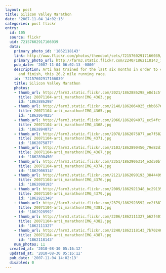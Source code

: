 ```yaml
---
layout: post
title: Silicon Valley Marathon
date: '2007-11-04 14:02:13'
categories: post flickr
entry:
  id: 105
  source: flickr
  uid: 72157602917166039
  data:
    primary_photo_id: '1862118143'
    link: http://www.flickr.com/photos/thenobot/sets/72157602917166039/
    primary_photo_url: http://farm3.static.flickr.com/2240/1862118143_7b70240f02_m.jpg
    pub_date: '2007-11-04 06:02:13 -0800'
    description: Arti has trained for the last six months in order to compete in,
      and finish, this 26.2 mile running race.
    id: '72157602917166039'
    title: Silicon Valley Marathon
    photos:
    - thumb_url: http://farm3.static.flickr.com/2021/1862886298_e8d1c5fa73_s.jpg
      title: 20071104-arti_marathon!IMG_4363.jpg
      id: '1862886298'
    - thumb_url: http://farm3.static.flickr.com/2140/1862064025_cbb6676fff_s.jpg
      title: 20071104-arti_marathon!IMG_4365.jpg
      id: '1862064025'
    - thumb_url: http://farm3.static.flickr.com/2066/1862894072_ec54fcf3ae_s.jpg
      title: 20071104-arti_marathon!IMG_4368.jpg
      id: '1862894072'
    - thumb_url: http://farm3.static.flickr.com/2078/1862075877_ae7f5829c0_s.jpg
      title: 20071104-arti_marathon!IMG_4371.jpg
      id: '1862075877'
    - thumb_url: http://farm3.static.flickr.com/2103/1862890450_79e82d18b0_s.jpg
      title: 20071104-arti_marathon!IMG_4367.jpg
      id: '1862890450'
    - thumb_url: http://farm3.static.flickr.com/2351/1862906314_e3d50bff21_s.jpg
      title: 20071104-arti_marathon!IMG_4374.jpg
      id: '1862906314'
    - thumb_url: http://farm3.static.flickr.com/2121/1862090193_384449921d_s.jpg
      title: 20071104-arti_marathon!IMG_4376.jpg
      id: '1862090193'
    - thumb_url: http://farm3.static.flickr.com/2009/1862921348_bc29135005_s.jpg
      title: 20071104-arti_marathon!IMG_4379.jpg
      id: '1862921348'
    - thumb_url: http://farm3.static.flickr.com/2379/1862928592_ee2f387c10_s.jpg
      title: 20071104-arti_marathon!IMG_4381.jpg
      id: '1862928592'
    - thumb_url: http://farm3.static.flickr.com/2206/1862111327_b62f40166b_s.jpg
      title: 20071104-arti_marathon!IMG_4382.jpg
      id: '1862111327'
    - thumb_url: http://farm3.static.flickr.com/2240/1862118143_7b70240f02_s.jpg
      title: 20071104-arti_marathon!IMG_4387.jpg
      id: '1862118143'
    num_photos: 11
  created_at: '2010-08-30 05:16:12'
  updated_at: '2010-08-30 05:16:12'
  pub_date: '2007-11-04 14:02:13'
  disabled: 0
---
```

